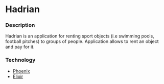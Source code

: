 # Hadrian

### Description
Hadrian is an application for renting sport objects (i.e swimming pools, football pitches) to groups of people. Application allows to rent an object and pay for it.

### Technology
  * [Phoenix](http://phoenixframework.org/)
  * [Elixir](https://elixir-lang.org/)
